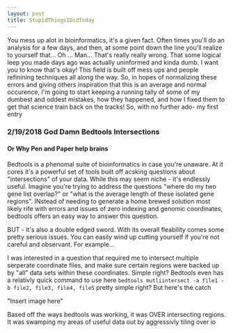 ```yaml
---
layout: post
title: StupidThingsIDidToday
---
```



You mess up alot in bioinformatics, it's a given fact. Often times you'll do an
analysis for a few days, and then, at some point down the line you'll realize
to yourself that... Oh ... Man... That's really really wrong. That some logical
leep you made days ago was actually uninformed and kinda dumb. I want you
to know that's okay! This field is built off mess ups and people refinining
techniques all along the way. So, in hopes of normalizing these errors and
giving others inspiration that this is an average and normal occurence, I'm
going to start keeping a running tally of some of my dumbest and oddest
mistakes, how they happened, and how I fixed them to get that science train
back on the tracks! So, with no further ado- my first entry


### 2/19/2018 God Damn Bedtools Intersections 
#### Or Why Pen and Paper help brains

Bedtools is a phenomal suite of bioinformatics in case you're unaware. At it
cores it's a powerful set of tools built off acsking questions about
"intersections" of your data. While this may seem niche - it's endlessly
useful. Imagine you're trying to address the questions "where do my two gene
list overlap?" or "what is the average length of these isolated gene regions".
INstead of needing to generate a home brewed solution most likely rife with
errors and issues of zero indexing and genomic coordinates, bedtools offers an
easy way to answer this question. 

BUT - it's also a double edged sword. With its overall fleability comes some
pretty serious issues. You can easily wind up cutting yourself if you're not
careful and observant. For example... 

I was interested in a question that required me to intersect multiple serperate
coordinate files, and make sure certain regions were backed up by "all" data
sets within these coordinates. Simple right? Bedtools even has a relativly
quick command to use here `bedtools mutliintersect -a file1 -b file2, file3,
file4, file5` pretty simple right? But here's the catch 

"Insert image here"

Based off the ways bedtools was working, it was OVER intersecting regions. It
was swamping my areas of useful data out by aggressivly tiling over io

